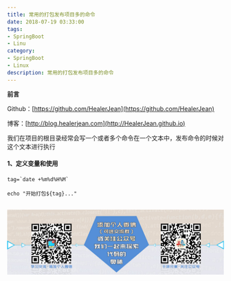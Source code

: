 ```yaml
---
title: 常用的打包发布项目多的命令
date: 2018-07-19 03:33:00
tags: 
- SpringBoot
- Linu
category: 
- SpringBoot
- Linux
description: 常用的打包发布项目多的命令
---
```

**前言**     

 Github：[https://github.com/HealerJean](https://github.com/HealerJean)         

 博客：[http://blog.healerjean.com](http://HealerJean.github.io)           



我们在项目的根目录经常会写一个或者多个命令在一个文本中，发布命令的时候对这个文本进行执行

#### 1、定义变量和使用

```
tag=`date +%m%d%H%M`

echo "开始打包${tag}..."


```



![ContactAuthor](https://raw.githubusercontent.com/HealerJean/HealerJean.github.io/master/assets/img/artical_bottom.jpg)




<!-- Gitalk 评论 start  -->

<link rel="stylesheet" href="https://unpkg.com/gitalk/dist/gitalk.css">
<script src="https://unpkg.com/gitalk@latest/dist/gitalk.min.js"></script> 
<div id="gitalk-container"></div>    
 <script type="text/javascript">
    var gitalk = new Gitalk({
		clientID: `1d164cd85549874d0e3a`,
		clientSecret: `527c3d223d1e6608953e835b547061037d140355`,
		repo: `HealerJean.github.io`,
		owner: 'HealerJean',
		admin: ['HealerJean'],
		id: 'MVWGBKtvdknEys7u',
    });
    gitalk.render('gitalk-container');
</script> 

<!-- Gitalk end -->

